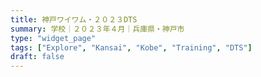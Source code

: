 ```yaml
---
title: 神戸ワイワム・２０２３DTS
summary: 学校｜２０２３年４月｜兵庫県・神戸市
type: "widget_page"
tags: ["Explore", "Kansai", "Kobe", "Training", "DTS"]
draft: false
---
```


